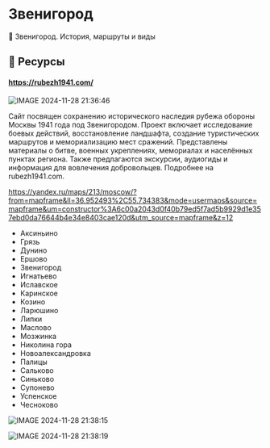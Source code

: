 # Звенигород
🌳 Звенигород. История, маршруты и виды




## 🔗 Ресурсы

#### https://rubezh1941.com/

![IMAGE 2024-11-28 21:36:46](https://github.com/user-attachments/assets/1bd22cf5-f4e3-4f78-9d71-2e2824b518a0)


Сайт посвящен сохранению исторического наследия рубежа обороны Москвы 1941 года под Звенигородом. Проект включает исследование боевых действий, восстановление ландшафта, создание туристических маршрутов и мемориализацию мест сражений. Представлены материалы о битве, военных укреплениях, мемориалах и населённых пунктах региона. Также предлагаются экскурсии, аудиогиды и информация для вовлечения добровольцев. Подробнее на rubezh1941.com.

https://yandex.ru/maps/213/moscow/?from=mapframe&ll=36.952493%2C55.734383&mode=usermaps&source=mapframe&um=constructor%3A6c00a2043d0f40b79ed5f7ad5b9929d1e357ebd0da76644b4e34e8403cae120d&utm_source=mapframe&z=12

- Аксиньино
- Грязь
- Дунино
- Ершово
- Звенигород
- Игнатьево
- Иславское
- Каринское
- Козино
- Ларюшино
- Липки
- Маслово
- Мозжинка
- Николина гора
- Новоалександровка
- Палицы
- Сальково
- Синьково
- Супонево
- Успенское
- Чесноково


![IMAGE 2024-11-28 21:38:15](https://github.com/user-attachments/assets/1cb09dea-0b28-4017-830f-0cbbe3800f75)


![IMAGE 2024-11-28 21:38:19](https://github.com/user-attachments/assets/daab6b8e-b18c-4fb0-a7fd-72c3b082c2fe)


